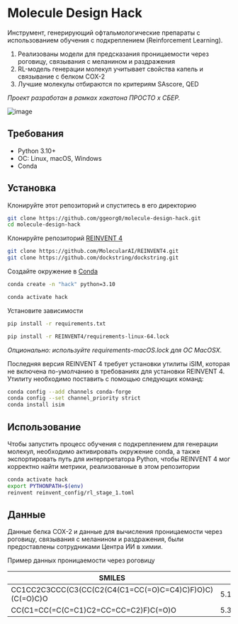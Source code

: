 # Molecule Design Hack
Инструмент, генерирующий офтальмологические препараты с использованием обучения с подкреплением (Reinforcement Learning).

1. Реализованы модели для предсказания проницаемости через роговицу, связывания с меланином и раздражения
2. RL-модель генерации молекул учитывает свойства капель и связывание с белком COX-2
3. Лучшие молекулы отбираются по критериям SAscore, QED


_Проект разработан в рамках хакатона ПРОСТО x СБЕР._ 

![image](https://github.com/user-attachments/assets/871f2f10-3408-4e97-b936-7e3d0f752acf)


## Требования
- Python 3.10+
- ОС: Linux, macOS, Windows
- Conda


## Установка

Клонируйте этот репозиторий и спуститесь в его директорию
```bash
git clone https://github.com/ggeorg0/molecule-design-hack.git
cd molecule-design-hack
```

Клонируйте репозиторий [REINVENT 4](https://github.com/MolecularAI/REINVENT4.git)
```bash
git clone https://github.com/MolecularAI/REINVENT4.git
git clone https://github.com/dockstring/dockstring.git
```


Создайте окружение в [Conda](https://docs.conda.io/projects/conda/en/latest/index.html)
```bash
conda create -n "hack" python=3.10
```
```bash
conda activate hack
```

Установите зависимости
```bash
pip install -r requirements.txt
```
```bash
pip install -r REINVENT4/requirements-linux-64.lock
```
_Опционально: используйте _requirements-macOS.lock_ для ОС MacOSX._

Последняя версия REINVENT 4 требует установки утилиты iSIM, которая не включена по-умолчанию в требованиях для установки REINVENT 4. Утилиту необходимо поставить с помощью следующих команд:

```bash
conda config --add channels conda-forge
conda config --set channel_priority strict
conda install isim
```

## Использование
Чтобы запустить процесс обучения с подкреплением для генерации молекул, необходимо активировать окружение conda, а также экспортировать путь для интерпретатора Python, чтобы REINVENT 4 мог корректно найти метрики, реализованные в этом репозитории

```bash
conda activate hack
export PYTHONPATH=$(env)
reinvent reinvent_config/rl_stage_1.toml
```

## Данные
Данные белка COX-2 и данные для вычисления проницаемости через роговицу, связывания с меланином и раздражения, были предоставлены сотрудниками Центра ИИ в химии.

Пример данных проницаемости через роговицу

| SMILES  | logPerm |
| ------------- | ------------- |
| CC1CC2C3CCC(C3(CC(C2(C4(C1=CC(=O)C=C4)C)F)O)C)(C(=O)C)O  | 5.135798437050  |
| CC(C1=CC(=C(C=C1)C2=CC=CC=C2)F)C(=O)O  | 5.347107530717  |
